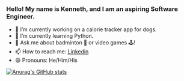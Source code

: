 ### Hello! My name is Kenneth, and I am an aspiring Software Engineer. 

- 🔭 I’m currently working on a calorie tracker app for dogs. 
- 🌱 I’m currently learning Python.
- 💬 Ask me about badminton 🏸 or video games 🕹!
- 📫 How to reach me: [Linkedin](https://www.linkedin.com/in/kenneth-lee-75b870158/) 
- 😄 Pronouns: He/Him/His
<!-- - 🤔 I’m looking for help with finding my first software engineering position! -->

[![Anurag's GitHub stats](https://github-readme-stats.vercel.app/api?username=kennethmanhonglee&theme=tokyonight)](https://github.com/anuraghazra/github-readme-stats)


<!--
**kennethmanhonglee/kennethmanhonglee** is a ✨ _special_ ✨ repository because its `README.md` (this file) appears on your GitHub profile.

Here are some ideas to get you started:
- 👯 I’m looking to collaborate on 


- ⚡ Fun fact: ...
-->
